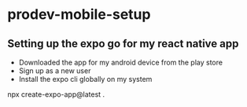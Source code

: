 # prodev-mobile-setup

## Setting up the expo go for my react native app

- Downloaded the app for my android device from the play store
- Sign up as a new user
- Install the expo cli globally on my system

npx create-expo-app@latest .
